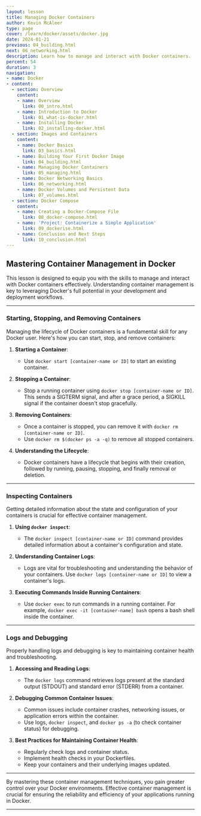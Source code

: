 ```yaml
---
layout: lesson
title: Managing Docker Containers
author: Kevin McAleer
type: page
cover: /learn/docker/assets/docker.jpg
date: 2024-01-21
previous: 04_building.html
next: 06_networking.html
description: Learn how to manage and interact with Docker containers.
percent: 54
duration: 3
navigation:
- name: Docker
- content:
  - section: Overview
    content:
    - name: Overview
      link: 00_intro.html
    - name: Introduction to Docker
      link: 01_what-is-docker.html
    - name: Installing Docker
      link: 02_installing-docker.html
  - section: Images and Containers
    content:
    - name: Docker Basics
      link: 03_basics.html
    - name: Building Your First Docker Image
      link: 04_building.html
    - name: Managing Docker Containers
      link: 05_managing.html
    - name: Docker Networking Basics
      link: 06_networking.html
    - name: Docker Volumes and Persistent Data
      link: 07_volumes.html
  - section: Docker Compose
    content:
    - name: Creating a Docker-Compose File
      link: 08_docker-compose.html
    - name: 'Project: Containerize a Simple Application'
      link: 09_dockerise.html
    - name: Conclusion and Next Steps
      link: 10_conclusion.html
---
```



## Mastering Container Management in Docker

This lesson is designed to equip you with the skills to manage and interact with Docker containers effectively. Understanding container management is key to leveraging Docker's full potential in your development and deployment workflows.

---

### Starting, Stopping, and Removing Containers

Managing the lifecycle of Docker containers is a fundamental skill for any Docker user. Here's how you can start, stop, and remove containers:

1. **Starting a Container**:
   - Use `docker start [container-name or ID]` to start an existing container.

2. **Stopping a Container**:
   - Stop a running container using `docker stop [container-name or ID]`. This sends a SIGTERM signal, and after a grace period, a SIGKILL signal if the container doesn't stop gracefully.

3. **Removing Containers**:
   - Once a container is stopped, you can remove it with `docker rm [container-name or ID]`.
   - Use `docker rm $(docker ps -a -q)` to remove all stopped containers.

4. **Understanding the Lifecycle**:
   - Docker containers have a lifecycle that begins with their creation, followed by running, pausing, stopping, and finally removal or deletion.

---

### Inspecting Containers

Getting detailed information about the state and configuration of your containers is crucial for effective container management.

1. **Using `docker inspect`**:
   - The `docker inspect [container-name or ID]` command provides detailed information about a container's configuration and state.

2. **Understanding Container Logs**:
   - Logs are vital for troubleshooting and understanding the behavior of your containers. Use `docker logs [container-name or ID]` to view a container's logs.

3. **Executing Commands Inside Running Containers**:
   - Use `docker exec` to run commands in a running container. For example, `docker exec -it [container-name] bash` opens a bash shell inside the container.

---

### Logs and Debugging

Properly handling logs and debugging is key to maintaining container health and troubleshooting.

1. **Accessing and Reading Logs**:
   - The `docker logs` command retrieves logs present at the standard output (STDOUT) and standard error (STDERR) from a container.

2. **Debugging Common Container Issues**:
   - Common issues include container crashes, networking issues, or application errors within the container.
   - Use logs, `docker inspect`, and `docker ps -a` (to check container status) for debugging.

3. **Best Practices for Maintaining Container Health**:
   - Regularly check logs and container status.
   - Implement health checks in your Dockerfiles.
   - Keep your containers and their underlying images updated.

---

By mastering these container management techniques, you gain greater control over your Docker environments. Effective container management is crucial for ensuring the reliability and efficiency of your applications running in Docker.

---
